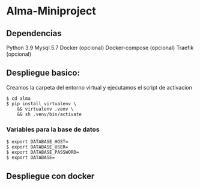 Alma-Miniproject
===

## Dependencias
Python 3.9
Mysql 5.7
Docker (opcional)
Docker-compose (opcional)
Traefik (opcional)

## Despliegue basico:
Creamos la carpeta del entorno virtual y ejecutamos el script de activacion
```
$ cd alma
$ pip install virtualenv \
    && virtualenv .venv \
    && sh .venv/bin/activate
```

### Variables para la base de datos
```
$ export DATABASE_HOST=
$ export DATABASE_USER=
$ export DATABASE_PASSWORD=
$ export DATABASE=
```

## Despliegue con docker

```

```


